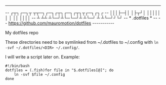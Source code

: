 ------------------------------------------------------
-- ┌┬┐┌─┐┬ ┬┬─┐┌─┐┌┬┐┌─┐┌┬┐┬┌─┐┌┐┌
-- │││├─┤│ │├┬┘│ │││││ │ │ ││ ││││
-- ┴ ┴┴ ┴└─┘┴└─└─┘┴ ┴└─┘ ┴ ┴└─┘┘└┘
-- * .dotfiles * --
-- https://github.com/mauromotion/dotfiles -----------

My dotfiles repo

These directories need to be symlinked from ~/.dotfiles to ~/.config with `ln -svf ~/.dotfiles/<DIR> ~/.config/`.

I will write a script later on. Example:

```
#!/bin/bash
dotfiles = (.fish)for file in "$.dotfiles[@]"; do
    ln -svf $file ~/.config
done
```
